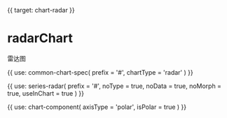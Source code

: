 {{ target: chart-radar }}

# radarChart

雷达图

{{ use: common-chart-spec(
    prefix = '#',
    chartType = 'radar'
) }}

{{ use: series-radar(
  prefix = '#',
  noType = true,
  noData = true,
  noMorph = true,
  useInChart = true
) }}

{{ use: chart-component(
  axisType = 'polar',
  isPolar = true
) }}
